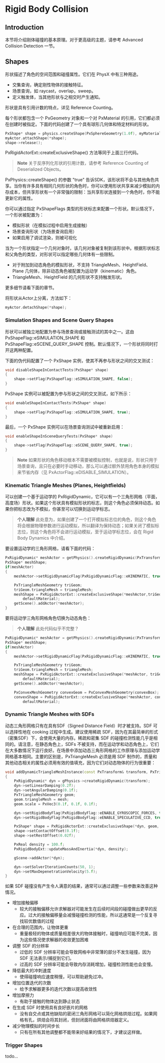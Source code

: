 # Rigid Body Collision

## Introduction

本节将介绍刚体碰撞的基本原理。对于更高级的主题，请参考 Advanced Collision Detection 一节。

## Shapes

形状描述了角色的空间范围和碰撞属性。它们在 PhysX 中有三种用途。

- 交集查询，确定刚性物体的接触特征。
- 场景查询，如 raycast，overlap，sweep。
- 定义触发体，当其他形状与之相交时产生通知。

形状是具有引用计数的特点，详见 Reference Counting。

每个形状都包含一个 PxGeometry 对象和一个对 PxMaterial 的引用，它们都必须在创建时被指定。下面的代码创建了一个具有球形几何体和特定材料的形状。

```cpp
PxShape* shape = physics.createShape(PxSphereGeometry(1.0f), myMaterial, true);
myActor.attachShape(*shape);
shape->release();
```

PxRigidActorExt::createExclusiveShape() 方法等同于上面三行代码。

> **Note**
> 关于反序列化形状的引用计数，请参考 Reference Counting of Deserialized Objects。

PxPhysics::createShape() 的参数 "true" 告诉SDK，该形状将不会与其他角色共享。当你有许多具有相同几何形状的角色时，你可以使用形状共享来减少模拟的内存成本，但共享形状有一个非常强的限制：当共享形状连接到一个角色时，你不能更新它的属性。

你可以通过指定 PxShapeFlags 类型的形状标志来配置一个形状。默认情况下，一个形状被配置为：

- 模拟形状（在模拟过程中启用生成接触）
- 场景查询形状（为场景查询启用）
- 如果启用了调试渲染，则被可视化

当为一个形状指定一个几何对象时，该几何对象被复制到该形状中。根据形状标志和父角色的类型，对形状可以指定哪些几何体有一些限制。

- 对于附加到动态角色的模拟形状，不支持 TriangleMesh、HeightField、Plane 几何体，除非动态角色被配置为运动学（kinematic）角色。
- TriangleMesh、HeightField 的几何形状不支持触发形状。

更多细节请看下面的章节。

将形状从Actor上分离，方法如下：

```cpp
myActor.detachShape(*shape);
```

### Simulation Shapes and Scene Query Shapes

形状可以被独立地配置为参与场景查询或接触测试的其中之一。这由 PxShapeFlag::eSIMULATION_SHAPE 和 PxShapeFlag::eSCENE_QUERY_SHAPE 控制。默认情况下，一个形状将同时打开这两种配置。

下面的伪代码配置了一个 PxShape 实例，使其不再参与形状之间的交叉测试：

```cpp
void disableShapeInContactTests(PxShape* shape)
{
    shape->setFlag(PxShapeFlag::eSIMULATION_SHAPE, false);
}
```

PxShape 实例可以被配置为参与形状之间的交叉测试，如下所示：

```cpp
void enableShapeInContactTests(PxShape* shape)
{
    shape->setFlag(PxShapeFlag::eSIMULATION_SHAPE, true);
}
```

最后，一个 PxShape 实例可以在场景查询测试中被重新启用：

```cpp
void enableShapeInSceneQueryTests(PxShape* shape)
{
    shape->setFlag(PxShapeFlag::eSCENE_QUERY_SHAPE, true);
}
```

> **Note**
> 如果形状的角色移动根本不需要被模拟控制，也就是说，形状只用于场景查询，且只在必要时手动移动，那么可以通过额外禁用角色本身的模拟来节省内存（见 PxActorFlag::eDISABLE_SIMULATION）。

### Kinematic Triangle Meshes (Planes, Heightfields)

可以创建一个基于运动学的 PxRigidDynamic，它可以有一个三角形网格（平面，高度场）形状。如果这个形状具有模拟形状的标志，则这个角色必须保持动态。如果你把标志改为不模拟，你甚至可以切换到运动学标志。

> **个人理解**
> 此处意为，如果创建了一个打开模拟标志位的角色，则这个角色将会根据物理参数进行运动模拟，所以翻译为保持动态；如果关闭了模拟标志位，则这个角色将不会进行运动模拟，至于运动学标志位，会在 Rigid Body Dynamics 中介绍。

要设置运动学的三角形网格，请看下面的代码：

```cpp
PxRigidDynamic* meshActor = getPhysics().createRigidDynamic(PxTransform(1.0f));
PxShape* meshShape;
if(meshActor)
{
    meshActor->setRigidDynamicFlag(PxRigidDynamicFlag::eKINEMATIC, true);

    PxTriangleMeshGeometry triGeom;
    triGeom.triangleMesh = triangleMesh;
    meshShape = PxRigidActorExt::createExclusiveShape(*meshActor,triGeom,
        defaultMaterial);
    getScene().addActor(*meshActor);
}
```

要将运动学三角形网格角色切换为动态角色：

> **个人理解**
> 此处代码似乎不完整？

```cpp
PxRigidDynamic* meshActor = getPhysics().createRigidDynamic(PxTransform(1.0f));
PxShape* meshShape;
if(meshActor)
{
    meshActor->setRigidDynamicFlag(PxRigidDynamicFlag::eKINEMATIC, true);

    PxTriangleMeshGeometry triGeom;
    triGeom.triangleMesh = triangleMesh;
    meshShape = PxRigidActorExt::createExclusiveShape(*meshActor, triGeom,
        defaultMaterial);
    getScene().addActor(*meshActor);

    PxConvexMeshGeometry convexGeom = PxConvexMeshGeometry(convexBox);
    convexShape = PxRigidActorExt::createExclusiveShape(*meshActor, convexGeom,
        defaultMaterial);
```

### Dynamic Triangle Meshes with SDFs

动态三角形网格只有在具有SDF（Signed Distance Field）时才被支持。SDF 可以选择性地在 cooking 过程中生成。建议使用稀疏 SDF，因为在其最简单的形式（密集SDF）下，会使用大量的内存。稀疏和密集 SDF 的碰撞检测性能几乎是相同的。请注意，在静态角色上，SDFs 不被支持，而在运动学和动态角色上，它们在大多数情况下运行良好。在场景中添加动态三角形网格的工作原理与添加运动学网格基本相同。主要的区别是，PxTriangleMesh 必须是用 SDF 制作的，质量和其他动态相关的属性必须用有效的值填充，因为它们对动态物体的行为很重要：

```cpp
void addDynamicTriangleMeshInstance(const PxTransform& transform, PxTriangleMesh* mesh)
{
    PxRigidDynamic* dyn = gPhysics->createRigidDynamic(transform);
    dyn->setLinearDamping(0.2f);
    dyn->setAngularDamping(0.1f);
    PxTriangleMeshGeometry geom;
    geom.triangleMesh = mesh;
    geom.scale = PxVec3(0.1f, 0.1f, 0.1f);

    dyn->setRigidBodyFlag(PxRigidBodyFlag::eENABLE_GYROSCOPIC_FORCES, true);
    dyn->setRigidBodyFlag(PxRigidBodyFlag::eENABLE_SPECULATIVE_CCD, true);

    PxShape* shape = PxRigidActorExt::createExclusiveShape(*dyn, geom, *gMaterial);
    shape->setContactOffset(0.1f);
    shape->setRestOffset(0.02f);

    PxReal density = 100.f;
    PxRigidBodyExt::updateMassAndInertia(*dyn, density);

    gScene->addActor(*dyn);

    dyn->setSolverIterationCounts(50, 1);
    dyn->setMaxDepenetrationVelocity(5.f);
}
```

如果 SDF 碰撞没有产生令人满意的结果，通常可以通过调整一些参数来改善这种情况。

- 增加接触偏移
  - 较大的接触偏移允许求解器对可能发生在后续时间段的碰撞做出更早的反应。过大的接触偏移量会减慢碰撞检测的性能，所以这通常是一个反复寻找较优数值的过程
- 在合理的范围内，让物体更重
  - 重量极轻的物体或质量相差很大的物体接触时，碰撞响应可能不完美，因为这些情况使求解器的收敛更加困难
- 调整 SDF 的分辨率
  - 过低的 SDF 分辨率可能会导致网格中非常薄的部分不发生碰撞，因为 SDF 无法表示/捕捉到它们。
  - 过高的 SDF 分辨率可能会导致内存消耗增加，碰撞检测性能也会变慢。
- 降低最大的冲刺速度
  - 使得碰撞响应速度稍慢，可以帮助避免过冲。
- 增加位置迭代的次数
  - 给予求解器更多的迭代次数以提高收敛性
- 增加摩擦力
  - 有助于接触的物体达到静止状态
- 在生成 SDF 时使用具有良好嵌片的网格
  - 没有自交点或其他缺陷的密闭三角形网格可以简化网格烘焙过程。如果网格有孔，烘焙会将其封闭，但封闭面将由网格烘焙器定义。
- 减少物理模拟的时间步长
  - 只有在所有其他调整都不能带来好结果的情况下，才建议这样做。

### Trigger Shapes

todo...
